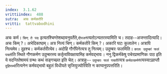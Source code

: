 ```yaml
---
index:  3.1.62
vrittiindex:  488
sutra:  अचः कर्मकर्तरि
vritti:  tattvabodhini 
---
```


अचः कर्म। `चिण् ते पदः` इत्यतश्चिण्तेशब्दावनुवर्तेते,`दीपजने`त्यतोऽन्यतरस्यामिति च। तदाह--अजन्तादित्यादि। अचः किम् ?। अभेदिकाष्ठम्। अत्र नित्यं चिण्। कर्मकर्तरि किम् ?। अकारि घटः कुलालेन। अत्रापि नित्यमेव। दुहश्च। कर्मकर्तरीत्येव। अदोहि गौर्गोपेनेत्यत्र तु नित्यम्। उदुम्बरः फलमिति। `कालः उदुम्बरं फलं पचती`ति स्थिते गौणकर्मण उदुम्बरस्य कर्तृत्वविवक्षायामिह कर्मवद्भावः। ननु द्विकर्मकेषु पचेरप्रामाणिकः पाठ इति ये वदन्तितेषामयं ग्रन्थः कथं सङ्गच्छत इति चेत्। अत्राहुः-- `उदुम्बरः फलं पचती`त्यत्र `कर्मवत्कर्मणे`त्यस्याऽप्राप्तौ `दुहिपच्यो`रित्यनेन कर्मवद्भावो बहुलं विधीयते सृजियुज्योरिवेति न काप्यनुपपत्तरिति। 

